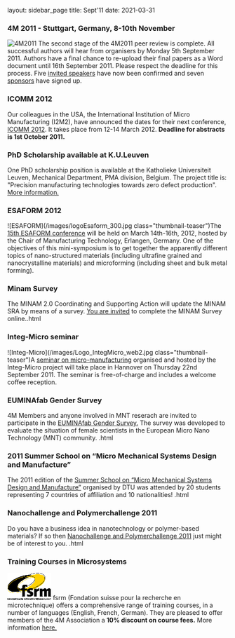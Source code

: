 layout: sidebar_page
title: Sept'11
date: 2021-03-31

<!--break-->
###  4M 2011 - Stuttgart, Germany, 8-10th November


![4M2011](/images/4m-2011_web1.jpg)
The second stage of the 4M2011 peer review is complete. All successful authors will hear from organisers by Monday 5th September 2011. Authors have a final chance to re-upload their final papers as a Word document until 16th September 2011. Please respect the deadline for this process. Five [invited speakers](/conference/2011/Invited-Speakers-0) have now been confirmed and seven [sponsors](/conference/2011/Our-Sponsors) have signed up. 

###  ICOMM 2012

Our colleagues in the USA, the International Institution of Micro Manufacturing (I2M2), have announced the dates for their next conference, [ICOMM 2012](/event/ICOMM-2012). It takes place from 12-14 March 2012. **Deadline for abstracts is 1st October 2011.**  
    
###  PhD Scholarship available at K.U.Leuven

One PhD scholarship position is available at the Katholieke Universiteit Leuven, Mechanical Department, PMA division, Belgium. The project title is: "Precision manufacturing technologies towards zero defect production". [More information.](/contents/PhD-scholarship-KULeuven.html)
  
###  ESAFORM 2012

![ESAFORM](/images/logoEsaform_300.jpg class="thumbnail-teaser")The [15th ESAFORM conference](/node/556) will be held on March 14th-16th, 2012, hosted by the Chair of Manufacturing Technology, Erlangen, Germany. One of the objectives of this mini-symposium is to get together the apparently different topics of nano-structured materials (including ultrafine grained and nanocrystalline materials) and microforming (including sheet and bulk metal forming).   
  
###  Minam Survey

The MINAM 2.0 Coordinating and Supporting Action will update the MINAM SRA by means of a survey. [You are invited](/contents/MINAM-Survey.html) to complete the MINAM Survey online..html
  
###  Integ-Micro seminar

![Integ-Micro](/images/Logo_IntegMicro_web2.jpg class="thumbnail-teaser")A [seminar on micro-manufacturing](/event/Integ-micro-seminar) organised and hosted by the Integ-Micro project will take place in Hannover on Thursday 22nd September 2011. The seminar is free-of-charge and includes a welcome coffee reception.
    
###  EUMINAfab Gender Survey

4M Members and anyone involved in MNT reserach are invited to participate in the [EUMINAfab Gender Survey.](/contents/EUMINAfab-Gender-Survey.html) The survey was developed to evaluate the situation of female scientists in the European Micro Nano Technology (MNT) community.     .html
  
###  2011 Summer School on “Micro Mechanical Systems Design and Manufacture”

The 2011 edition of the [Summer School on “Micro Mechanical Systems Design and Manufacture”](/contents/2011-Summer-School-Micro-Mechanical-Systems-Design-and-Manufacture.html) organised by DTU was attended by 20 students representing 7 countries of affiliation and 10 nationalities!  .html

###  Nanochallenge and Polymerchallenge 2011

Do you have a business idea in nanotechnology or polymer-based materials? If so then [Nanochallenge and Polymerchallenge 2011](/contents/Nanochallenge-and-Polymerchallenge-2011.html) just might be of interest to you.  .html
 
###  Training Courses in Microsystems

![FSRM](/images/FSRM_LOGO_web.gif)
fsrm (Fondation suisse pour la recherche en microtechnique) offers a comprehensive range of training courses, in a number of languages (English, French, German). They are pleased to offer members of the 4M Association a <b>10% discount on course fees.</b> More information [here.](/contents/fsrm-training-courses.html)